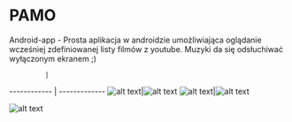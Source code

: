 # PAMO
Android-app - Prosta aplikacja w androidzie umożliwiająca oglądanie wcześniej zdefiniowanej listy filmów z youtube. 
Muzyki da się odsłuchiwać wyłączonym ekranem ;)

             | 
------------ | -------------
![alt text](http://i.imgur.com/rdsK54n.png)|![alt text](http://i.imgur.com/VDyX5eW.png)
![alt text](http://i.imgur.com/LPFR7Wf.png)|![alt text](http://i.imgur.com/SXIIwIM.png)

![alt text](http://i.imgur.com/6wlLda2.png)

